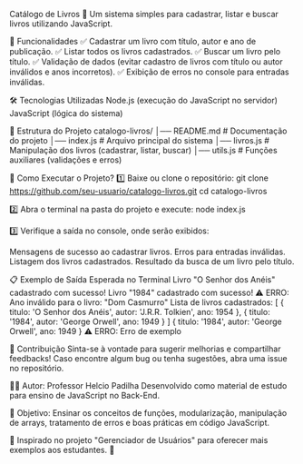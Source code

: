 Catálogo de Livros 📖
Um sistema simples para cadastrar, listar e buscar livros utilizando JavaScript.

📌 Funcionalidades
✅ Cadastrar um livro com título, autor e ano de publicação.
✅ Listar todos os livros cadastrados.
✅ Buscar um livro pelo título.
✅ Validação de dados (evitar cadastro de livros com título ou autor inválidos e anos incorretos).
✅ Exibição de erros no console para entradas inválidas.

🛠 Tecnologias Utilizadas
Node.js (execução do JavaScript no servidor)
JavaScript (lógica do sistema)

📂 Estrutura do Projeto
catalogo-livros/
│── README.md       # Documentação do projeto
│── index.js        # Arquivo principal do sistema
│── livros.js       # Manipulação dos livros (cadastrar, listar, buscar)
│── utils.js        # Funções auxiliares (validações e erros)

🚀 Como Executar o Projeto?
1️⃣ Baixe ou clone o repositório:
git clone https://github.com/seu-usuario/catalogo-livros.git
cd catalogo-livros

2️⃣ Abra o terminal na pasta do projeto e execute:
node index.js

3️⃣ Verifique a saída no console, onde serão exibidos:

Mensagens de sucesso ao cadastrar livros.
Erros para entradas inválidas.
Listagem dos livros cadastrados.
Resultado da busca de um livro pelo título.

📋 Exemplo de Saída Esperada no Terminal
Livro "O Senhor dos Anéis" cadastrado com sucesso!
Livro "1984" cadastrado com sucesso!
⚠️ ERRO: Ano inválido para o livro: "Dom Casmurro"
Lista de livros cadastrados:
[
  { titulo: 'O Senhor dos Anéis', autor: 'J.R.R. Tolkien', ano: 1954 },
  { titulo: '1984', autor: 'George Orwell', ano: 1949 }
]
{ titulo: '1984', autor: 'George Orwell', ano: 1949 }
⚠️ ERRO: Erro de exemplo

📢 Contribuição
Sinta-se à vontade para sugerir melhorias e compartilhar feedbacks! Caso encontre algum bug ou tenha sugestões, abra uma issue no repositório.

👨‍💻 Autor: Professor Helcio Padilha
Desenvolvido como material de estudo para ensino de JavaScript no Back-End.

🎯 Objetivo: Ensinar os conceitos de funções, modularização, manipulação de arrays, tratamento de erros e boas práticas em código JavaScript.

📌 Inspirado no projeto "Gerenciador de Usuários" para oferecer mais exemplos aos estudantes. 🚀